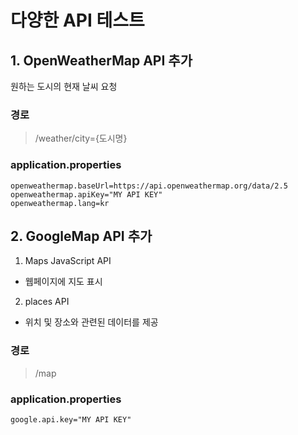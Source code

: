 # 다양한 API 테스트

## 1. OpenWeatherMap API 추가
원하는 도시의 현재 날씨 요청

### 경로
> /weather/city={도시명}
### application.properties
```
openweathermap.baseUrl=https://api.openweathermap.org/data/2.5
openweathermap.apiKey="MY API KEY"
openweathermap.lang=kr
```

## 2. GoogleMap API 추가
1. Maps JavaScript API
 - 웹페이지에 지도 표시
2. places API
- 위치 및 장소와 관련된 데이터를 제공

### 경로
> /map

### application.properties
```
google.api.key="MY API KEY"
```